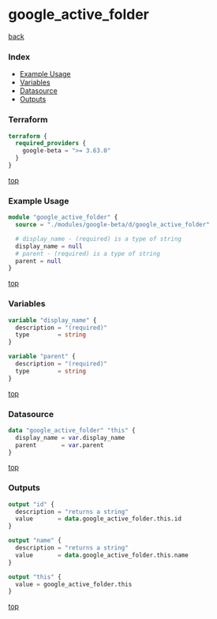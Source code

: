 # google_active_folder

[back](../google-beta.md)

### Index

- [Example Usage](#example-usage)
- [Variables](#variables)
- [Datasource](#datasource)
- [Outputs](#outputs)

### Terraform

```terraform
terraform {
  required_providers {
    google-beta = ">= 3.63.0"
  }
}
```

[top](#index)

### Example Usage

```terraform
module "google_active_folder" {
  source = "./modules/google-beta/d/google_active_folder"

  # display_name - (required) is a type of string
  display_name = null
  # parent - (required) is a type of string
  parent = null
}
```

[top](#index)

### Variables

```terraform
variable "display_name" {
  description = "(required)"
  type        = string
}

variable "parent" {
  description = "(required)"
  type        = string
}
```

[top](#index)

### Datasource

```terraform
data "google_active_folder" "this" {
  display_name = var.display_name
  parent       = var.parent
}
```

[top](#index)

### Outputs

```terraform
output "id" {
  description = "returns a string"
  value       = data.google_active_folder.this.id
}

output "name" {
  description = "returns a string"
  value       = data.google_active_folder.this.name
}

output "this" {
  value = google_active_folder.this
}
```

[top](#index)